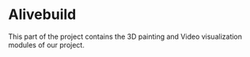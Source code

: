 # Alivebuild

This part of the project contains the 3D painting and Video visualization modules of our project.
